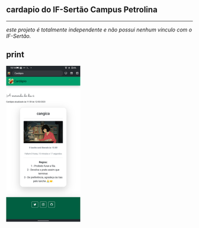 
<div text-align="center">
<h2> cardapio do IF-Sertão Campus Petrolina </h2>
<hr/>
<i>este projeto é totalmente independente e não possui nenhum vinculo com o IF-Sertão.</i>
<br>

## print

<img height='420' width='200' src='img/print_index.png'>
</div>